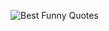 ![Best Funny Quotes](https://scontent-frt3-1.xx.fbcdn.net/v/t1.0-1/32887352_197343187570783_7798841202790367232_n.jpg?_nc_cat=107&_nc_sid=dbb9e7&_nc_ohc=ZVQN1DwJcNwAX-pfUUU&_nc_ht=scontent-frt3-1.xx&oh=af27bdff4b7558f45232b106b667af59&oe=5F49EED8)

